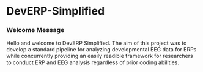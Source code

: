 # DevERP-Simplified

### Welcome Message

Hello and welcome to DevERP Simplified. The aim of this project was to develop a standard pipeline for analyzing developmental EEG data for ERPs while concurrently providing an easily readible framework for researchers to conduct ERP and EEG analysis regardless of prior coding abilities.